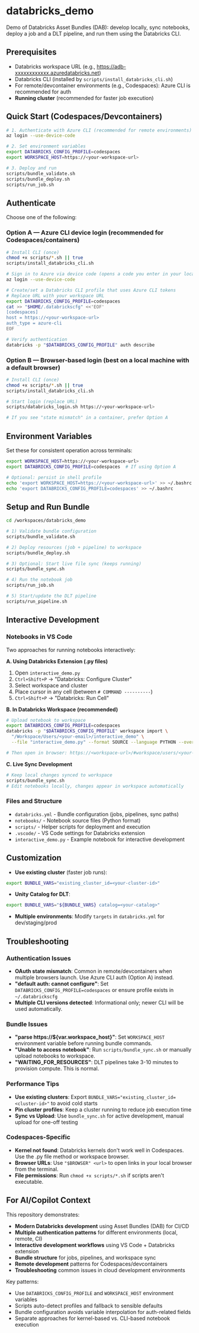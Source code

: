 # databricks_demo

Demo of Databricks Asset Bundles (DAB): develop locally, sync notebooks, deploy a job and a DLT pipeline, and run them using the Databricks CLI.

## Prerequisites
- Databricks workspace URL (e.g., https://adb-xxxxxxxxxxxx.azuredatabricks.net)
- Databricks CLI (installed by `scripts/install_databricks_cli.sh`)
- For remote/devcontainer environments (e.g., Codespaces): Azure CLI is recommended for auth
- **Running cluster** (recommended for faster job execution)

## Quick Start (Codespaces/Devcontainers)
```bash
# 1. Authenticate with Azure CLI (recommended for remote environments)
az login --use-device-code

# 2. Set environment variables
export DATABRICKS_CONFIG_PROFILE=codespaces
export WORKSPACE_HOST=https://<your-workspace-url>

# 3. Deploy and run
scripts/bundle_validate.sh
scripts/bundle_deploy.sh
scripts/run_job.sh
```

## Authenticate
Choose one of the following:

### Option A — Azure CLI device login (recommended for Codespaces/containers)
```bash
# Install CLI (once)
chmod +x scripts/*.sh || true
scripts/install_databricks_cli.sh

# Sign in to Azure via device code (opens a code you enter in your local browser)
az login --use-device-code

# Create/set a Databricks CLI profile that uses Azure CLI tokens
# Replace URL with your workspace URL
export DATABRICKS_CONFIG_PROFILE=codespaces
cat >> "$HOME/.databrickscfg" <<'EOF'
[codespaces]
host = https://<your-workspace-url>
auth_type = azure-cli
EOF

# Verify authentication
databricks -p "$DATABRICKS_CONFIG_PROFILE" auth describe
```

### Option B — Browser-based login (best on a local machine with a default browser)
```bash
# Install CLI (once)
chmod +x scripts/*.sh || true
scripts/install_databricks_cli.sh

# Start login (replace URL)
scripts/databricks_login.sh https://<your-workspace-url>

# If you see "state mismatch" in a container, prefer Option A
```

## Environment Variables
Set these for consistent operation across terminals:
```bash
export WORKSPACE_HOST=https://<your-workspace-url>
export DATABRICKS_CONFIG_PROFILE=codespaces  # If using Option A

# Optional: persist in shell profile
echo 'export WORKSPACE_HOST=https://<your-workspace-url>' >> ~/.bashrc
echo 'export DATABRICKS_CONFIG_PROFILE=codespaces' >> ~/.bashrc
```

## Setup and Run Bundle
```bash
cd /workspaces/databricks_demo

# 1) Validate bundle configuration
scripts/bundle_validate.sh

# 2) Deploy resources (job + pipeline) to workspace
scripts/bundle_deploy.sh

# 3) Optional: Start live file sync (keeps running)
scripts/bundle_sync.sh

# 4) Run the notebook job
scripts/run_job.sh

# 5) Start/update the DLT pipeline
scripts/run_pipeline.sh
```

## Interactive Development

### Notebooks in VS Code
Two approaches for running notebooks interactively:

**A. Using Databricks Extension (.py files)**
1. Open `interactive_demo.py`
2. `Ctrl+Shift+P` → "Databricks: Configure Cluster"
3. Select workspace and cluster
4. Place cursor in any cell (between `# COMMAND ----------`)
5. `Ctrl+Shift+P` → "Databricks: Run Cell"

**B. In Databricks Workspace (recommended)**
```bash
# Upload notebook to workspace
export DATABRICKS_CONFIG_PROFILE=codespaces
databricks -p "$DATABRICKS_CONFIG_PROFILE" workspace import \
  "/Workspace/Users/<your-email>/interactive_demo" \
  --file "interactive_demo.py" --format SOURCE --language PYTHON --overwrite

# Then open in browser: https://<workspace-url>/#workspace/users/<your-email>/interactive_demo
```

**C. Live Sync Development**
```bash
# Keep local changes synced to workspace
scripts/bundle_sync.sh
# Edit notebooks locally, changes appear in workspace automatically
```

### Files and Structure
- `databricks.yml` - Bundle configuration (jobs, pipelines, sync paths)
- `notebooks/` - Notebook source files (Python format)
- `scripts/` - Helper scripts for deployment and execution
- `.vscode/` - VS Code settings for Databricks extension
- `interactive_demo.py` - Example notebook for interactive development

## Customization
- **Use existing cluster** (faster job runs):
```bash
export BUNDLE_VARS="existing_cluster_id=<your-cluster-id>"
```
- **Unity Catalog for DLT**:
```bash
export BUNDLE_VARS="${BUNDLE_VARS} catalog=<your-catalog>"
```
- **Multiple environments**: Modify `targets` in `databricks.yml` for dev/staging/prod

## Troubleshooting

### Authentication Issues
- **OAuth state mismatch**: Common in remote/devcontainers when multiple browsers launch. Use Azure CLI auth (Option A) instead.
- **"default auth: cannot configure"**: Set `DATABRICKS_CONFIG_PROFILE=codespaces` or ensure profile exists in `~/.databrickscfg`
- **Multiple CLI versions detected**: Informational only; newer CLI will be used automatically.

### Bundle Issues  
- **"parse https://${var.workspace_host}"**: Set `WORKSPACE_HOST` environment variable before running bundle commands.
- **"Unable to access notebook"**: Run `scripts/bundle_sync.sh` or manually upload notebooks to workspace.
- **"WAITING_FOR_RESOURCES"**: DLT pipelines take 3-10 minutes to provision compute. This is normal.

### Performance Tips
- **Use existing clusters**: Export `BUNDLE_VARS="existing_cluster_id=<cluster-id>"` to avoid cold starts
- **Pin cluster profiles**: Keep a cluster running to reduce job execution time  
- **Sync vs Upload**: Use `bundle_sync.sh` for active development, manual upload for one-off testing

### Codespaces-Specific
- **Kernel not found**: Databricks kernels don't work well in Codespaces. Use the .py file method or workspace browser.
- **Browser URLs**: Use `"$BROWSER" <url>` to open links in your local browser from the terminal.
- **File permissions**: Run `chmod +x scripts/*.sh` if scripts aren't executable.

## For AI/Copilot Context

This repository demonstrates:
- **Modern Databricks development** using Asset Bundles (DAB) for CI/CD
- **Multiple authentication patterns** for different environments (local, remote, CI)
- **Interactive development workflows** using VS Code + Databricks extension
- **Bundle structure** for jobs, pipelines, and workspace sync
- **Remote development** patterns for Codespaces/devcontainers
- **Troubleshooting** common issues in cloud development environments

Key patterns:
- Use `DATABRICKS_CONFIG_PROFILE` and `WORKSPACE_HOST` environment variables  
- Scripts auto-detect profiles and fallback to sensible defaults
- Bundle configuration avoids variable interpolation for auth-related fields
- Separate approaches for kernel-based vs. CLI-based notebook execution
